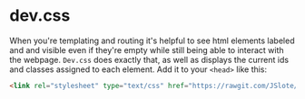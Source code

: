 dev.css
======

When you're templating and routing it's helpful to see html elements labeled and and visible even if they're empty while still being able to interact with the webpage. `Dev.css` does exactly that, as well as displays the current ids and classes assigned to each element. Add it to your `<head>` like this:

```html
<link rel="stylesheet" type="text/css" href="https://rawgit.com/JSlote/dev.css/master/dev.css">
```
